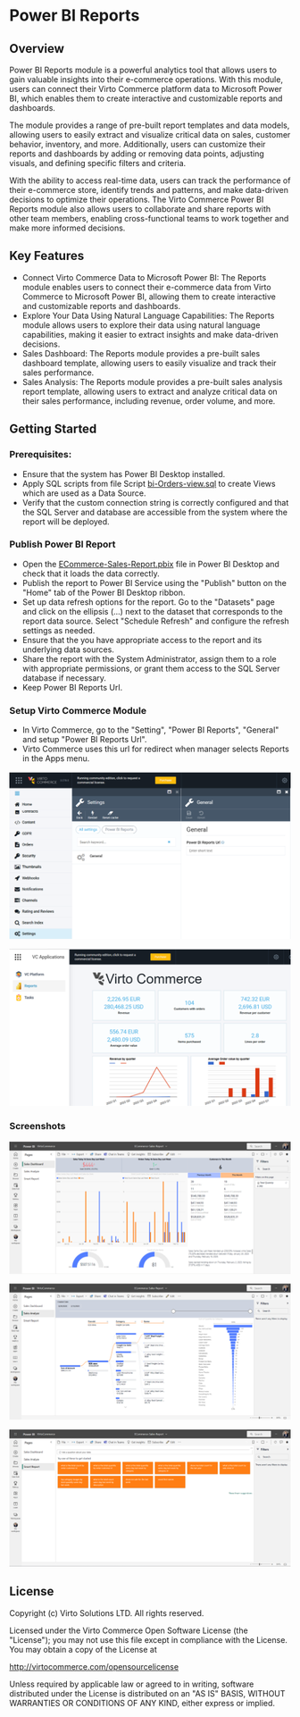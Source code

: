 # Power BI Reports

## Overview

Power BI Reports module is a powerful analytics tool that allows users to gain valuable insights into their e-commerce operations. With this module, users can connect their Virto Commerce platform data to Microsoft Power BI, which enables them to create interactive and customizable reports and dashboards.

The module provides a range of pre-built report templates and data models, allowing users to easily extract and visualize critical data on sales, customer behavior, inventory, and more. Additionally, users can customize their reports and dashboards by adding or removing data points, adjusting visuals, and defining specific filters and criteria.

With the ability to access real-time data, users can track the performance of their e-commerce store, identify trends and patterns, and make data-driven decisions to optimize their operations. The Virto Commerce Power BI Reports module also allows users to collaborate and share reports with other team members, enabling cross-functional teams to work together and make more informed decisions.

## Key Features
* Connect Virto Commerce Data to Microsoft Power BI: The Reports module enables users to connect their e-commerce data from Virto Commerce to Microsoft Power BI, allowing them to create interactive and customizable reports and dashboards.
* Explore Your Data Using Natural Language Capabilities: The Reports module allows users to explore their data using natural language capabilities, making it easier to extract insights and make data-driven decisions.
* Sales Dashboard: The Reports module provides a pre-built sales dashboard template, allowing users to easily visualize and track their sales performance.
* Sales Analysis: The Reports module provides a pre-built sales analysis report template, allowing users to extract and analyze critical data on their sales performance, including revenue, order volume, and more.

## Getting Started

### Prerequisites:
* Ensure that the system has Power BI Desktop installed.
* Apply SQL scripts from file Script [bi-Orders-view.sql](/src/Sql-Scripts/bi-Orders-view.sql) to create Views which are used as a Data Source.
* Verify that the custom connection string is correctly configured and that the SQL Server and database are accessible from the system where the report will be deployed.

### Publish Power BI Report
* Open the [ECommerce-Sales-Report.pbix](/src/Power-BI-Files/ECommerce-Sales-Report.pbix) file in Power BI Desktop and check that it loads the data correctly.
* Publish the report to Power BI Service using the "Publish" button on the "Home" tab of the Power BI Desktop ribbon.
* Set up data refresh options for the report. Go to the "Datasets" page and click on the ellipsis (...) next to the dataset that corresponds to the report data source. Select "Schedule Refresh" and configure the refresh settings as needed.
* Ensure that the you have appropriate access to the report and its underlying data sources.
* Share the report with the System Administrator, assign them to a role with appropriate permissions, or grant them access to the SQL Server database if necessary.
* Keep Power BI Reports Url. 

### Setup Virto Commerce Module
* In Virto Commerce, go to the "Setting", "Power BI Reports", "General" and setup "Power BI Reports Url".
* Virto Commerce uses this url for redirect when manager selects Reports in the Apps menu.

![](/docs/media/powerbi-settings.png)

![](/docs/media/powerbi-apps-menu.png)

### Screenshots

![Sales Dashboard](/docs/media/sales-dashboard.png)

![Sales Analyze](/docs/media/sales-analyze.png)

![Smart Report](/docs/media/smart-report.png)

## License

Copyright (c) Virto Solutions LTD.  All rights reserved.

Licensed under the Virto Commerce Open Software License (the "License"); you
may not use this file except in compliance with the License. You may
obtain a copy of the License at

<http://virtocommerce.com/opensourcelicense>

Unless required by applicable law or agreed to in writing, software
distributed under the License is distributed on an "AS IS" BASIS,
WITHOUT WARRANTIES OR CONDITIONS OF ANY KIND, either express or
implied.
